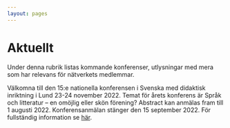 ```yaml
---
layout: pages
---
```


# Aktuellt

Under denna rubrik listas kommande konferenser, utlysningar med mera som har relevans för nätverkets medlemmar.

Välkomna till den 15:e nationella konferensen i Svenska med didaktisk inriktning i Lund 23-24 november 2022. Temat för årets konferens är Språk och litteratur – en omöjlig eller skön förening? Abstract kan anmälas fram till 1 augusti 2022. Konferensanmälan stänger den 15 september 2022. För fullständig information se [här](https://drive.google.com/file/d/1ObS890zL9qZU5-NdJnyGdPByfLnR1EPY/view?usp=sharing).

